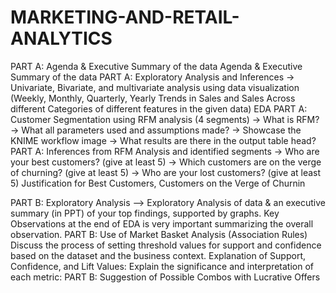 # MARKETING-AND-RETAIL-ANALYTICS
PART A: Agenda & Executive Summary of the data
Agenda & Executive Summary of the data 
PART A: Exploratory Analysis and Inferences -> Univariate, Bivariate, and multivariate analysis using data visualization (Weekly, Monthly, Quarterly, Yearly Trends in Sales and Sales Across different Categories of different features in the given data) 
EDA 
PART A: Customer Segmentation using RFM analysis (4 segments) -> What is RFM? -> What all parameters used and assumptions made? -> Showcase the KNIME workflow image -> What results are there in the output table head?
PART A: Inferences from RFM Analysis and identified segments -> Who are your best customers? (give at least 5) -> Which customers are on the verge of churning? (give at least 5) -> Who are your lost customers? (give at least 5) 
Justification for Best Customers, Customers on the Verge of Churnin

PART B: Exploratory Analysis --> Exploratory Analysis of data & an executive summary (in PPT) of your top findings, supported by graphs. 
Key Observations at the end of EDA is very important summarizing the overall observation. 
PART B: Use of Market Basket Analysis (Association Rules) 
Discuss the process of setting threshold values for support and confidence based on the dataset and the business context. 
Explanation of Support, Confidence, and Lift Values: 
Explain the significance and interpretation of each metric: 
PART B: Suggestion of Possible Combos with Lucrative Offers

